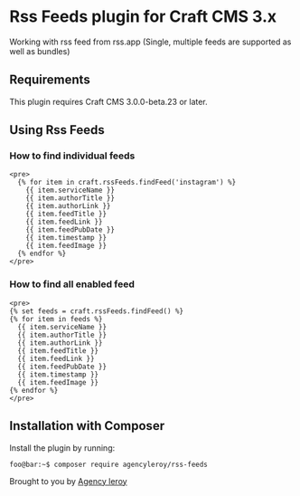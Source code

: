 # Rss Feeds plugin for Craft CMS 3.x

Working with rss feed from rss.app
(Single, multiple feeds are supported as well as bundles)

## Requirements

This plugin requires Craft CMS 3.0.0-beta.23 or later.

## Using Rss Feeds


### How to find individual feeds
```twig
<pre>
  {% for item in craft.rssFeeds.findFeed('instagram') %}
    {{ item.serviceName }}
    {{ item.authorTitle }}
    {{ item.authorLink }}
    {{ item.feedTitle }}
    {{ item.feedLink }}
    {{ item.feedPubDate }}
    {{ item.timestamp }}
    {{ item.feedImage }}
  {% endfor %}
</pre>
```

### How to find all enabled feed
```twig
<pre>
{% set feeds = craft.rssFeeds.findFeed() %}
{% for item in feeds %}
  {{ item.serviceName }}
  {{ item.authorTitle }}
  {{ item.authorLink }}
  {{ item.feedTitle }}
  {{ item.feedLink }}
  {{ item.feedPubDate }}
  {{ item.timestamp }}
  {{ item.feedImage }}
{% endfor %}
</pre>
```

## Installation with Composer

Install the plugin by running:

```console
foo@bar:~$ composer require agencyleroy/rss-feeds
```

Brought to you by [Agency leroy](https://agencyleroy.com)
